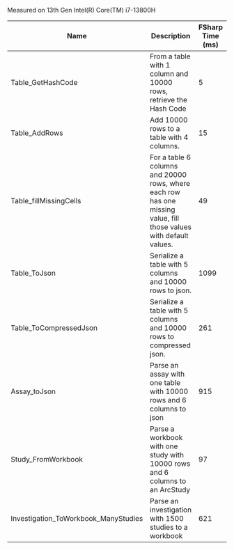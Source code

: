 Measured on 13th Gen Intel(R) Core(TM) i7-13800H

| Name | Description | FSharp Time (ms) | JavaScript Time (ms) | Python Time (ms) |
| --- | --- | --- | --- | --- |
| Table_GetHashCode | From a table with 1 column and 10000 rows, retrieve the Hash Code |  5 | 21 | 226 |
| Table_AddRows | Add 10000 rows to a table with 4 columns. |  15 | 22 | 289 |
| Table_fillMissingCells | For a table 6 columns and 20000 rows, where each row has one missing value, fill those values with default values. | 49 | 108 | 4813 |
| Table_ToJson | Serialize a table with 5 columns and 10000 rows to json. |  1099 | 481 | 6833 |
| Table_ToCompressedJson | Serialize a table with 5 columns and 10000 rows to compressed json. |  261 |  2266 | 717334 |
| Assay_toJson | Parse an assay with one table with 10000 rows and 6 columns to json |  915 | 2459 | 28799 |
| Study_FromWorkbook | Parse a workbook with one study with 10000 rows and 6 columns to an ArcStudy |  97 | 87 | 1249 |
| Investigation_ToWorkbook_ManyStudies | Parse an investigation with 1500 studies to a workbook |  621 | 379 | 9974 |